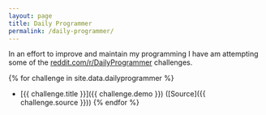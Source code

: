 ```yaml
---
layout: page
title: Daily Programmer
permalink: /daily-programmer/
---
```


In an effort to improve and maintain my programming I have am attempting some of the 
[reddit.com/r/DailyProgrammer](http://www.reddit.com/r/DailyProgrammer) challenges. 

{% for challenge in site.data.dailyprogrammer %}
*   [{{ challenge.title }}]({{ challenge.demo }}) ([Source]({{ challenge.source }}))
{% endfor %}